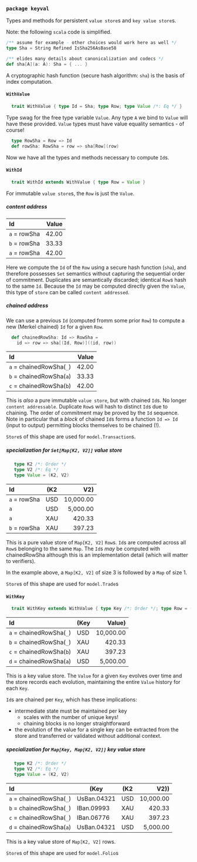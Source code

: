 ### `package keyval`

Types and methods for persistent `value store`s and `key value store`s.  

Note: the following `scala` code is simplified.  

```scala
/** assume for example - other choices would work here as well */
type Sha = String Refined IsSha256AsBase58

/** elides many details about canonicalization and codecs */
def sha[A](a: A): Sha = { ... }
```
A cryptographic hash function (secure hash algorithm: `sha`) is the basis of index computation.  

#### `WithValue`
```scala
  trait WithValue { type Id = Sha; type Row; type Value /*: Eq */ }
```
Type swag for the free type variable `Value`. Any type `A` we bind to `Value` will have these provided. `Value` types must have value equality semantics - of course!
```scala  
  type RowSha = Row => Id
  def rowSha: RowSha = row => sha[Row](row)
```
Now we have all the types and methods necessary to compute `Id`s.  

#### `WithId`
```scala
  trait WithId extends WithValue { type Row = Value }
```
For immutable `value store`s, the `Row` is just the `Value`.

##### content address

Id | Value
:--- | ---:
`a` = rowSha | 42.00
`b` = rowSha | 33.33
`a` = rowSha | 42.00

Here we compute the `Id` of the `Row` using a secure hash function
(`sha`), and therefore possesses `Set` semantics without capturing the sequential order of
commitment. Duplicates are semantically discarded; identical `Row`s hash to the same `Id`. Because
the `Id` may be computed directly given the `Value`, this type of `store` can be called
`content addressed`.

##### chained address

We can use a previous `Id` (computed fromm some prior `Row`)
to compute a new (Merkel chained) `Id` for a given `Row`.

```scala
  def chainedRowSha: Id => RowSha =
    id => row => sha[(Id, Row)]((id, row))
```

Id | Value
:--- | ---:
`a` = chainedRowSha(`_`) | 42.00
`b` = chainedRowSha(`a`) | 33.33
`c` = chainedRowSha(`b`) | 42.00

This is _also_ a pure immutable `value store`, but with chained `Id`s. No longer `content addressable`. Duplicate `Row`s will hash to distinct `Id`s due to chaining. The order of commitment
may be proved by the `Id` sequence. Note in particular that a _block_ of chained `Id`s forms a
function `Id => Id` (input to output) permitting blocks themselves to be chained (!).

`Store`s of this shape are used for `model.Transaction`s.

##### specialization for `Set[Map[K2, V2]]` value store

```scala
   type K2 /*: Order */
   type V2 /*: Eq */
   type Value = (K2, V2)
```

Id | (K2 | V2)
:--- | --- | ---:
`a` = rowSha | USD | 10,000.00
`a` | USD | 5,000.00
`a` | XAU | 420.33
`b` = rowSha | XAU | 397.23

This is a pure value store of `Map[K2, V2]` `Row`s. `Id`s are computed across all `Row`s belonging
to the same `Map`. The `Id`s _may_ be computed with chainedRowSha although this is an implementation
detail (which will matter to verifiers).

In the example above, a `Map[K2, V2]` of size 3 is followed by a `Map` of size 1.

`Store`s of this shape are used for `model.Trade`s

#### `WithKey`  
```scala
  trait WithKey extends WithValue { type Key /*: Order */; type Row = (Key, Value) }
```

Id | (Key | Value)
:--- | --- | ---:
`a` = chainedRowSha(`_`) | USD | 10,000.00
`b` = chainedRowSha(`_`) | XAU | 420.33
`c` = chainedRowSha(`b`) | XAU | 397.23
`d` = chainedRowSha(`a`) | USD | 5,000.00

This is a key value store. The `Value` for a given `Key` evolves over time and the store records
each evolution, maintaining the entire `Value` history for each `Key`.

`Id`s are chained per `Key`, which has these implications:

  - intermediate state must be maintained per key
      - scales with the number of unique keys!  
      - chaining blocks is no longer straightforward  
  - the evolution of the value for a single key can be extracted from the store and
transferred or validated without additional context.

##### specialization for `Map[Key, Map[K2, V2]]` key value store
```scala
   type K2 /*: Order */
   type V2 /*: Eq */
   type Value = (K2, V2)
```

Id | (Key | (K2 | V2))
:--- | --- | --- | ---:
`a` = chainedRowSha(`_`) | UsBan.04321 | USD | 10,000.00
`b` = chainedRowSha(`_`) | IBan.09993 | XAU | 420.33
`c` = chainedRowSha(`_`) | IBan.06776 | XAU | 397.23
`d` = chainedRowSha(`a`) | UsBan.04321 | USD | 5,000.00

This is a key value store of `Map[K2, V2]` rows.

`Store`s of this shape are used for `model.Folio`s

